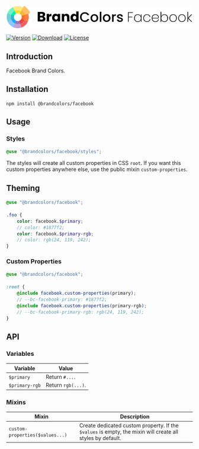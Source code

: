 <div align="center">

![Brand Colors Facebook](.github/logo.svg)

</div>

[![Version](https://flat.badgen.net/npm/v/@brandcolors/facebook)](https://www.npmjs.com/package/@brandcolors/facebook)
[![Download](https://flat.badgen.net/npm/dt/@brandcolors/facebook)](https://www.npmjs.com/package/@brandcolors/facebook)
[![License](https://flat.badgen.net/npm/license/@brandcolors/facebook)](https://www.npmjs.com/package/@brandcolors/facebook)

## Introduction

Facebook Brand Colors.

## Installation

```shell
npm install @brandcolors/facebook
```

## Usage

### Styles

<block-code>

```scss
@use "@brandcolors/facebook/styles";
```

</block-code>

The styles will create all custom properties in CSS `root`. If you want this custom properties anywhere else, use the
public mixin `custom-properties`.

## Theming

```scss
@use "@brandcolors/facebook";

.foo {
    color: facebook.$primary;
    // color: #1877f2;
    color: facebook.$primary-rgb;
    // color: rgb(24, 119, 242);
}
```

### Custom Properties

```scss
@use "@brandcolors/facebook";

:root {
    @include facebook.custom-properties(primary);
    // --bc-facebook-primary: #1877f2;
    @include facebook.custom-properties(primary-rgb);
    // --bc-facebook-primary-rgb: rgb(24, 119, 242);
}
```

## API

### Variables

| Variable | Value |
| --- | --- |
| `$primary` | Return `#...`. |
| `$primary-rgb` | Return `rgb(...)`. |

### Mixins

| Mixin | Description |
| --- | --- |
| `custom-properties($values...)` | Create dedicated custom property. If the `$values` is empty, the mixin will create all styles by default. |
